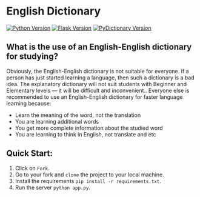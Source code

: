 # English Dictionary

[![Python Version](https://img.shields.io/badge/python-3.9.5-brightgreen.svg)](https://python.org)
[![Flask Version](https://img.shields.io/badge/flask-2.0.2-brightgreen.svg)](https://flask.palletsprojects.com/en/2.1.x/)
[![PyDictionary Version](https://img.shields.io/badge/pydictionary-2.0.1-brightgreen.svg)](https://pypi.org/project/PyDictionary/)

## **What is the use of an English-English dictionary for studying?**



Obviously, the English-English dictionary is not suitable for everyone. If a person has just started learning a language, then such a dictionary is a bad idea. The explanatory dictionary will not suit students with Beginner and Elementary levels — it will be difficult and inconvenient.. Everyone else is recommended to use an English-English dictionary for faster language learning because:

- Learn the meaning of the word, not the translation
- You are learning additional words
- You get more complete information about the studied word
- You are learning to think in English, not translate and etc





## **Quick Start:**

1. Click on `Fork`.
2. Go to your fork and `clone` the project to your local machine.
3. Install the requirements `pip install -r requirements.txt`.
4. Run the server `python app.py`.






